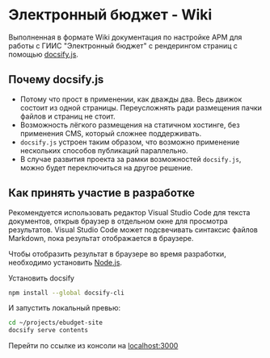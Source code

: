 # Электронный бюджет - Wiki

Выполненная в формате Wiki документация по настройке АРМ для работы с ГИИС "Электронный бюджет" с рендерингом страниц с помощью [docsify.js](https://docsify.js.org/).

## Почему docsify.js

* Потому что прост в применении, как дважды два. Весь движок состоит из одной страницы. Переусложнять ради размещения пачки файлов и страниц не стоит.
* Возможность лёгкого размещения на статичном хостинге, без применения CMS, который сложнее поддерживать.
* `docsify.js` устроен таким образом, что возможно применение нескольких способов публикаций параллельно.
* В случае развития проекта за рамки возможностей `docsify.js`, можно будет переключиться на другое решение.

## Как принять участие в разработке

Рекомендуется использовать редактор Visual Studio Code для текста документов, открыв браузер в отдельном окне для просмотра результатов. Visual Studio Code может подсвечивать синтаксис файлов Markdown, пока результат отображается в браузере.

Чтобы отобразить результат в браузере во время разработки, необходимо установить [Node.js](https://nodejs.org/ru/).

Установить docsify

```bash
npm install --global docsify-cli
```

И запустить локальный превью:

```bash
cd ~/projects/ebudget-site
docsify serve contents
```

Перейти по ссылке из консоли на [localhost:3000](http://localhost:3000)

<!--
Для расширения Modelines
https://marketplace.visualstudio.com/items?itemName=chrislajoie.vscode-modelines

// code: language=markdown insertSpaces=true tabSize=4
-->
